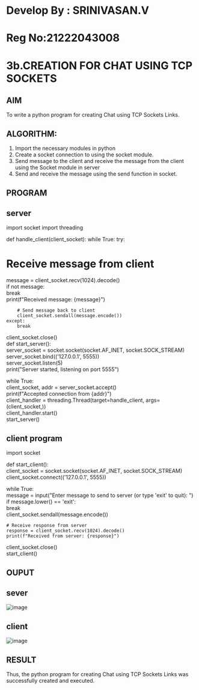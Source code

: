 # Develop By : SRINIVASAN.V
# Reg No:21222043008
# 3b.CREATION FOR CHAT USING TCP SOCKETS
## AIM
To write a python program for creating Chat using TCP Sockets Links.
## ALGORITHM:
1. Import the necessary modules in python
2. Create a socket connection to using the socket module.
3. Send message to the client and receive the message from the client using the Socket module in
 server
4. Send and receive the message using the send function in socket.
## PROGRAM
## server
import socket
import threading

def handle_client(client_socket):
while True:
try:
# Receive message from client
message = client_socket.recv(1024).decode()  
if not message:  
break   
print(f"Received message: {message}")  

        # Send message back to client      
        client_socket.sendall(message.encode())     
    except:     
        break     

client_socket.close()   
def start_server():  
server_socket = socket.socket(socket.AF_INET, socket.SOCK_STREAM)   
server_socket.bind(('127.0.0.1', 5555))  
server_socket.listen(5)  
print("Server started, listening on port 5555")  

while True:    
    client_socket, addr = server_socket.accept()     
    print(f"Accepted connection from {addr}")     
    client_handler = threading.Thread(target=handle_client, args=(client_socket,))    
    client_handler.start()     
start_server()  

## client program
import socket   

def start_client():   
client_socket = socket.socket(socket.AF_INET, socket.SOCK_STREAM)  
client_socket.connect(('127.0.0.1', 5555))  

while True:     
    message = input("Enter message to send to server (or type 'exit' to quit): ")    
    if message.lower() == 'exit':     
        break      
    client_socket.sendall(message.encode())    

    # Receive response from server    
    response = client_socket.recv(1024).decode()   
    print(f"Received from server: {response}")    

client_socket.close()      
start_client()  
## OUPUT
## sever 
![image](https://github.com/srinivasanvaiyali/3b_CHAT_USING_TCP_SOCKETS/assets/145117665/949b74b9-7ddd-4c05-9ab9-576d9d59244c)
## client
![image](https://github.com/srinivasanvaiyali/3b_CHAT_USING_TCP_SOCKETS/assets/145117665/2706b9a3-75ed-4e25-ae9a-7973f29c6495)

## RESULT
Thus, the python program for creating Chat using TCP Sockets Links was successfully 
created and executed.
